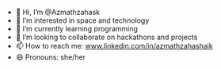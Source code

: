 - 👋 Hi, I’m @Azmathzahask
- 👀 I’m interested in space and technology
- 🌱 I’m currently learning programming
- 💞️ I’m looking to collaborate on hackathons and projects
- 📫 How to reach me: www.linkedin.com/in/azmathzahashaik
- 😄 Pronouns: she/her

<!---
Azmathzahask/Azmathzahask is a ✨ special ✨ repository because its `README.md` (this file) appears on your GitHub profile.
You can click the Preview link to take a look at your changes.
--->

